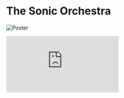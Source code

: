# The Sonic Orchestra

![Poster](https://i.imgur.com/XIBhxEn.jpg)

![Abstract](https://github.com/CSCI-462-01-2020/temp_name/blob/master/temp_name_abstract.pdf)
